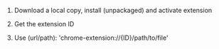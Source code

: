 1. Download a local copy, install (unpackaged) and activate extension

2. Get the extension ID

3. Use (url/path): 'chrome-extension://{ID}/path/to/file'